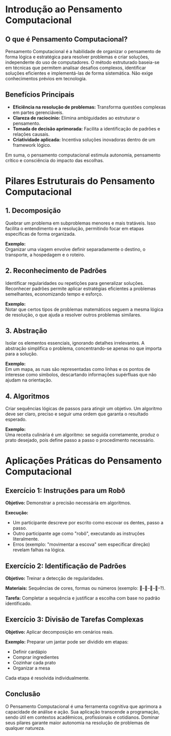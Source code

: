 # Introdução ao Pensamento Computacional

## O que é Pensamento Computacional?

Pensamento Computacional é a habilidade de organizar o pensamento de forma lógica e estratégica para resolver problemas e criar soluções, independente do uso de computadores. O método estruturado baseia-se em técnicas que permitem analisar desafios complexos, identificar soluções eficientes e implementá-las de forma sistemática. Não exige conhecimentos prévios em tecnologia.

## Benefícios Principais

- **Eficiência na resolução de problemas:** Transforma questões complexas em partes gerenciáveis.  
- **Clareza de raciocínio:** Elimina ambiguidades ao estruturar o pensamento.  
- **Tomada de decisão aprimorada:** Facilita a identificação de padrões e relações causais.  
- **Criatividade aplicada:** Incentiva soluções inovadoras dentro de um framework lógico.  

Em suma, o pensamento computacional estimula autonomia, pensamento crítico e consciência do impacto das escolhas.

# Pilares Estruturais do Pensamento Computacional

## 1. Decomposição

Quebrar um problema em subproblemas menores e mais tratáveis. Isso facilita o entendimento e a resolução, permitindo focar em etapas específicas de forma organizada.

**Exemplo:**  
Organizar uma viagem envolve definir separadamente o destino, o transporte, a hospedagem e o roteiro.

## 2. Reconhecimento de Padrões

Identificar regularidades ou repetições para generalizar soluções. Reconhecer padrões permite aplicar estratégias eficientes a problemas semelhantes, economizando tempo e esforço.

**Exemplo:**  
Notar que certos tipos de problemas matemáticos seguem a mesma lógica de resolução, o que ajuda a resolver outros problemas similares.

## 3. Abstração

Isolar os elementos essenciais, ignorando detalhes irrelevantes. A abstração simplifica o problema, concentrando-se apenas no que importa para a solução.

**Exemplo:**  
Em um mapa, as ruas são representadas como linhas e os pontos de interesse como símbolos, descartando informações supérfluas que não ajudam na orientação.

## 4. Algoritmos

Criar sequências lógicas de passos para atingir um objetivo. Um algoritmo deve ser claro, preciso e seguir uma ordem que garanta o resultado esperado.

**Exemplo:**  
Uma receita culinária é um algoritmo: se seguida corretamente, produz o prato desejado, pois define passo a passo o procedimento necessário.

# Aplicações Práticas do Pensamento Computacional

## Exercício 1: Instruções para um Robô

**Objetivo:** Demonstrar a precisão necessária em algoritmos.

**Execução:**  
- Um participante descreve por escrito como escovar os dentes, passo a passo.  
- Outro participante age como "robô", executando as instruções literalmente.  
- Erros (exemplo: "movimentar a escova" sem especificar direção) revelam falhas na lógica.

## Exercício 2: Identificação de Padrões

**Objetivo:** Treinar a detecção de regularidades.

**Materiais:** Sequências de cores, formas ou números (exemplo: 🔴–🔵–🔴–🔵–?).  

**Tarefa:** Completar a sequência e justificar a escolha com base no padrão identificado.

## Exercício 3: Divisão de Tarefas Complexas

**Objetivo:** Aplicar decomposição em cenários reais.

**Exemplo:** Preparar um jantar pode ser dividido em etapas:  

- Definir cardápio  
- Comprar ingredientes  
- Cozinhar cada prato  
- Organizar a mesa  

Cada etapa é resolvida individualmente.

## Conclusão

O Pensamento Computacional é uma ferramenta cognitiva que aprimora a capacidade de análise e ação. Sua aplicação transcende a programação, sendo útil em contextos acadêmicos, profissionais e cotidianos. Dominar seus pilares garante maior autonomia na resolução de problemas de qualquer natureza.
